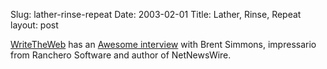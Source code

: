 Slug: lather-rinse-repeat
Date: 2003-02-01
Title: Lather, Rinse, Repeat
layout: post

<a href="http://writetheweb.com/">WriteTheWeb</a> has an <a href="http://writetheweb.com/Members/gilest/brentsimmons">Awesome interview</a> with Brent Simmons, impressario from Ranchero Software and author of NetNewsWire.
